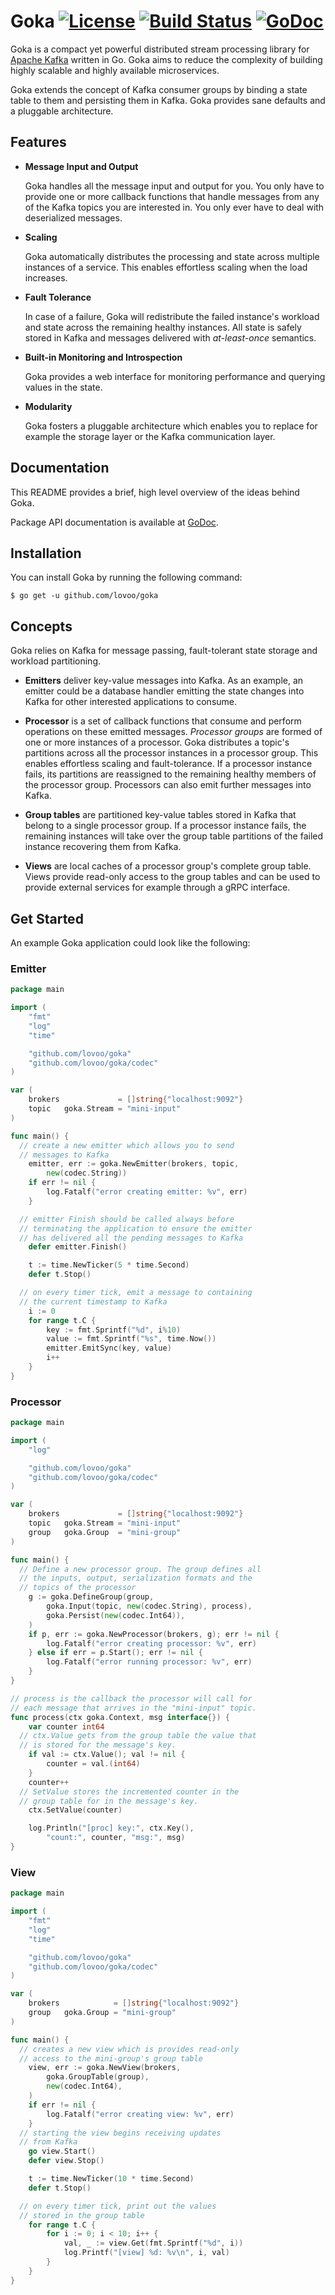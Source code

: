 # Goka [![License](https://img.shields.io/badge/License-BSD%203--Clause-blue.svg)](https://opensource.org/licenses/BSD-3-Clause) [![Build Status](http://drone.lovoo.io/api/badges/lovoo/goka/status.svg)](http://drone.lovoo.io/lovoo/goka) [![GoDoc](https://godoc.org/github.com/lovoo/goka?status.svg)](https://godoc.org/github.com/lovoo/goka)

Goka is a compact yet powerful distributed stream processing library for [Apache Kafka] written in Go. Goka aims to reduce the complexity of building highly scalable and highly available microservices.

Goka extends the concept of Kafka consumer groups by binding a state table to them and persisting them in Kafka. Goka provides sane defaults and a pluggable architecture.

## Features
  * **Message Input and Output**

    Goka handles all the message input and output for you. You only have to provide one or more callback functions that handle messages from any of the Kafka topics you are interested in. You only ever have to deal with deserialized messages.

  * **Scaling**

    Goka automatically distributes the processing and state across multiple instances of a service. This enables effortless scaling when the load increases.

  * **Fault Tolerance**

    In case of a failure, Goka will redistribute the failed instance's workload and state across the remaining healthy instances. All state is safely stored in Kafka and messages delivered with *at-least-once* semantics.

  * **Built-in Monitoring and Introspection**

    Goka provides a web interface for monitoring performance and querying values in the state.

  * **Modularity**

    Goka fosters a pluggable architecture which enables you to replace for example the storage layer or the Kafka communication layer.

## Documentation

This README provides a brief, high level overview of the ideas behind Goka.

Package API documentation is available at [GoDoc].

## Installation

You can install Goka by running the following command:

``$ go get -u github.com/lovoo/goka``

## Concepts

Goka relies on Kafka for message passing, fault-tolerant state storage and workload partitioning.

* **Emitters** deliver key-value messages into Kafka. As an example, an emitter could be a database handler emitting the state changes into Kafka for other interested applications to consume.

* **Processor** is a set of callback functions that consume and perform operations on these emitted messages. *Processor groups* are formed of one or more instances of a processor. Goka distributes a topic's partitions across all the processor instances in a processor group. This enables effortless scaling and fault-tolerance. If a processor instance fails, its partitions are reassigned to the remaining healthy members of the processor group. Processors can also emit further messages into Kafka.

* **Group tables** are partitioned key-value tables stored in Kafka that belong to a single processor group. If a processor instance fails, the remaining instances will take over the group table partitions of the failed instance recovering them from Kafka.

* **Views** are local caches of a processor group's complete group table. Views provide read-only access to the group tables and can be used to provide external services for example through a gRPC interface.


## Get Started

An example Goka application could look like the following:

### Emitter
```go
package main

import (
	"fmt"
	"log"
	"time"

	"github.com/lovoo/goka"
	"github.com/lovoo/goka/codec"
)

var (
	brokers             = []string{"localhost:9092"}
	topic   goka.Stream = "mini-input"
)

func main() {
  // create a new emitter which allows you to send
  // messages to Kafka
	emitter, err := goka.NewEmitter(brokers, topic,
		new(codec.String))
	if err != nil {
		log.Fatalf("error creating emitter: %v", err)
	}

  // emitter Finish should be called always before
  // terminating the application to ensure the emitter
  // has delivered all the pending messages to Kafka
	defer emitter.Finish()

	t := time.NewTicker(5 * time.Second)
	defer t.Stop()

  // on every timer tick, emit a message to containing
  // the current timestamp to Kafka
	i := 0
	for range t.C {
		key := fmt.Sprintf("%d", i%10)
		value := fmt.Sprintf("%s", time.Now())
		emitter.EmitSync(key, value)
		i++
	}
}
```

### Processor
```go
package main

import (
	"log"

	"github.com/lovoo/goka"
	"github.com/lovoo/goka/codec"
)

var (
	brokers             = []string{"localhost:9092"}
	topic   goka.Stream = "mini-input"
	group   goka.Group  = "mini-group"
)

func main() {
  // Define a new processor group. The group defines all
  // the inputs, output, serialization formats and the
  // topics of the processor
	g := goka.DefineGroup(group,
		goka.Input(topic, new(codec.String), process),
		goka.Persist(new(codec.Int64)),
	)
	if p, err := goka.NewProcessor(brokers, g); err != nil {
		log.Fatalf("error creating processor: %v", err)
	} else if err = p.Start(); err != nil {
		log.Fatalf("error running processor: %v", err)
	}
}

// process is the callback the processor will call for
// each message that arrives in the "mini-input" topic.
func process(ctx goka.Context, msg interface{}) {
	var counter int64
  // ctx.Value gets from the group table the value that
  // is stored for the message's key.
	if val := ctx.Value(); val != nil {
		counter = val.(int64)
	}
	counter++
  // SetValue stores the incremented counter in the
  // group table for in the message's key.
	ctx.SetValue(counter)

	log.Println("[proc] key:", ctx.Key(),
		"count:", counter, "msg:", msg)
}
```

### View
```go
package main

import (
	"fmt"
	"log"
	"time"

	"github.com/lovoo/goka"
	"github.com/lovoo/goka/codec"
)

var (
	brokers            = []string{"localhost:9092"}
	group   goka.Group = "mini-group"
)

func main() {
  // creates a new view which is provides read-only
  // access to the mini-group's group table
	view, err := goka.NewView(brokers,
		goka.GroupTable(group),
		new(codec.Int64),
	)
	if err != nil {
		log.Fatalf("error creating view: %v", err)
	}
  // starting the view begins receiving updates
  // from Kafka
	go view.Start()
	defer view.Stop()

	t := time.NewTicker(10 * time.Second)
	defer t.Stop()

  // on every timer tick, print out the values
  // stored in the group table
	for range t.C {
		for i := 0; i < 10; i++ {
			val, _ := view.Get(fmt.Sprintf("%d", i))
			log.Printf("[view] %d: %v\n", i, val)
		}
	}
}
```

[Apache Kafka]: https://kafka.apache.org/
[GoDoc]: https:godoc.org/github.com/lovoo/goka

